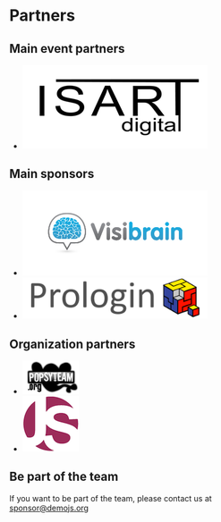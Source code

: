 
# Partners

## Main event partners 

<ul class="sponsors"> 
  <li>
    <a href="http://www.isartdigital.com/">
        <img src="images/ISARTdigital.png" alt="Isart Digital" width="330" />
    </a>
  </li>
</ul>

## Main sponsors

<ul class="sponsors"> 
  <li>
    <a href="http://www.visibrain.com/">
        <img src="images/visibrain.jpg" alt="Visibrain"  width="330" />
    </a>
  </li>
  <li>
    <a href="http://www.prologin.org/">
        <img src="images/prologin.png" alt="Prologin"  width="330" />
    </a>
  </li>
</ul>


## Organization partners

<ul class="sponsors"> 
  <li>
    <a href="http://www.popsyteam.org/">
        <img src="images/popsyteam_sd.png" alt="Popsy team" width="100" />
    </a>
  </li>
  <li>
    <a href="http://www.parisjs.org/">
        <img src="images/parisjsLogo_white.png" alt="ParisJS" height="100" width="100" />
    </a>
  </li>
</ul>

## Be part of the team

If you want to be part of the team, please contact us at [sponsor@demojs.org](sponsor@demojs.org)

